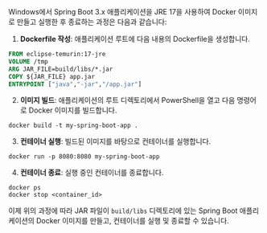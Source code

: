 Windows에서 Spring Boot 3.x 애플리케이션을 JRE 17을 사용하여 Docker 이미지로 만들고 실행한 후 종료하는 과정은 다음과 같습니다:

1. **Dockerfile 작성**: 애플리케이션 루트에 다음 내용의 Dockerfile을 생성합니다.

```Dockerfile
FROM eclipse-temurin:17-jre
VOLUME /tmp
ARG JAR_FILE=build/libs/*.jar
COPY ${JAR_FILE} app.jar
ENTRYPOINT ["java","-jar","/app.jar"]
```

2. **이미지 빌드**: 애플리케이션의 루트 디렉토리에서 PowerShell을 열고 다음 명령어로 Docker 이미지를 빌드합니다.

```shell
docker build -t my-spring-boot-app .
```

3. **컨테이너 실행**: 빌드된 이미지를 바탕으로 컨테이너를 실행합니다.

```shell
docker run -p 8080:8080 my-spring-boot-app
```

4. **컨테이너 종료**: 실행 중인 컨테이너를 종료합니다.

```shell
docker ps
docker stop <container_id>
```

이제 위의 과정에 따라 JAR 파일이 `build/libs` 디렉토리에 있는 Spring Boot 애플리케이션의 Docker 이미지를 만들고, 컨테이너를 실행 및 종료할 수 있습니다.
